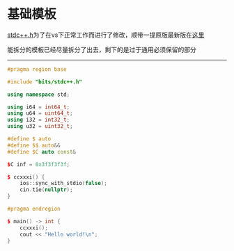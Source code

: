 # 基础模板

[stdc++.h](./stdc++.h)为了在vs下正常工作而进行了修改，顺带一提原版最新版在[这里](https://raw.githubusercontent.com/gcc-mirror/gcc/master/libstdc%2B%2B-v3/include/precompiled/stdc%2B%2B.h)

能拆分的模板已经尽量拆分了出去，剩下的是过于通用必须保留的部分

------

```cpp
#pragma region base

#include "bits/stdc++.h"

using namespace std;

using i64 = int64_t;
using u64 = uint64_t;
using i32 = int32_t;
using u32 = uint32_t;

#define $ auto
#define $$ auto&&
#define $C auto const&

$C inf = 0x3f3f3f3f;

$ ccxxxi() {
    ios::sync_with_stdio(false);
    cin.tie(nullptr);
}

#pragma endregion

$ main() -> int {
    ccxxxi();
    cout << "Hello world!\n";
}

```